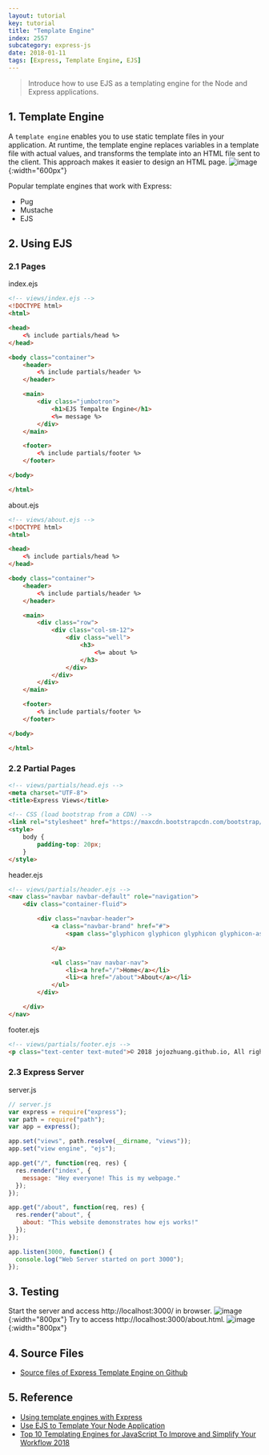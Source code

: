 ```yaml
---
layout: tutorial
key: tutorial
title: "Template Engine"
index: 2557
subcategory: express-js
date: 2018-01-11
tags: [Express, Template Engine, EJS]
---
```


> Introduce how to use EJS as a templating engine for the Node and Express applications.

## 1. Template Engine
A `template engine` enables you to use static template files in your application. At runtime, the template engine replaces variables in a template file with actual values, and transforms the template into an HTML file sent to the client. This approach makes it easier to design an HTML page.
![image](/assets/images/frontend/2557/viewengine.png){:width="600px"}

Popular template engines that work with Express:
* Pug
* Mustache
* EJS

## 2. Using EJS
### 2.1 Pages
index.ejs
```html
<!-- views/index.ejs -->
<!DOCTYPE html>
<html>

<head>
    <% include partials/head %>
</head>

<body class="container">
    <header>
        <% include partials/header %>
    </header>

    <main>
        <div class="jumbotron">
            <h1>EJS Tempalte Engine</h1>
            <%= message %>
        </div>
    </main>

    <footer>
        <% include partials/footer %>
    </footer>

</body>

</html>
```
about.ejs
```html
<!-- views/about.ejs -->
<!DOCTYPE html>
<html>

<head>
    <% include partials/head %>
</head>

<body class="container">
    <header>
        <% include partials/header %>
    </header>

    <main>
        <div class="row">
            <div class="col-sm-12">
                <div class="well">
                    <h3>
                        <%= about %>
                    </h3>
                </div>
            </div>
        </div>
    </main>

    <footer>
        <% include partials/footer %>
    </footer>

</body>

</html>
```
### 2.2 Partial Pages
```html
<!-- views/partials/head.ejs -->
<meta charset="UTF-8">
<title>Express Views</title>

<!-- CSS (load bootstrap from a CDN) -->
<link rel="stylesheet" href="https://maxcdn.bootstrapcdn.com/bootstrap/3.3.7/css/bootstrap.min.css">
<style>
    body {
        padding-top: 20px;
    }
</style>
```
header.ejs
```html
<!-- views/partials/header.ejs -->
<nav class="navbar navbar-default" role="navigation">
    <div class="container-fluid">

        <div class="navbar-header">
            <a class="navbar-brand" href="#">
                <span class="glyphicon glyphicon glyphicon glyphicon-asterisk"></span>

            </a>

            <ul class="nav navbar-nav">
                <li><a href="/">Home</a></li>
                <li><a href="/about">About</a></li>
            </ul>
        </div>

    </div>
</nav>
```
footer.ejs
```html
<!-- views/partials/footer.ejs -->
<p class="text-center text-muted">© 2018 jojozhuang.github.io, All rights reserved.</p>
```
### 2.3 Express Server
server.js
```javascript
// server.js
var express = require("express");
var path = require("path");
var app = express();

app.set("views", path.resolve(__dirname, "views"));
app.set("view engine", "ejs");

app.get("/", function(req, res) {
  res.render("index", {
    message: "Hey everyone! This is my webpage."
  });
});

app.get("/about", function(req, res) {
  res.render("about", {
    about: "This website demonstrates how ejs works!"
  });
});

app.listen(3000, function() {
  console.log("Web Server started on port 3000");
});
```

## 3. Testing
Start the server and access http://localhost:3000/ in browser.
![image](/assets/images/frontend/2557/home.png){:width="800px"}
Try to access http://localhost:3000/about.html.
![image](/assets/images/frontend/2557/about.png){:width="800px"}  

## 4. Source Files
* [Source files of Express Template Engine on Github](https://github.com/jojozhuang/Tutorials/tree/master/ExpressTemplateEngine)

## 5. Reference
* [Using template engines with Express](https://expressjs.com/en/guide/using-template-engines.html)
* [Use EJS to Template Your Node Application](https://scotch.io/tutorials/use-ejs-to-template-your-node-application)
* [Top 10 Templating Engines for JavaScript To Improve and Simplify Your Workflow 2018](https://colorlib.com/wp/top-templating-engines-for-javascript/)
